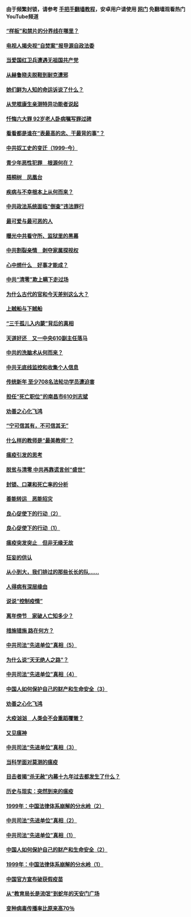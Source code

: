 #### 由于频繁封锁，请参考 [手把手翻墙教程](https://github.com/gfw-breaker/guides/wiki/)，安卓用户请使用 [网门](https://github.com/gfw-breaker/nogfw/blob/master/dl.md?t=04061201) 免翻墙观看热门YouTube频道 

#### [“样板”和禁片的分界线在哪里？](../pages/19/422704.md?t=04061201) 

#### [电视人揭央视“自焚案”报导源自政法委](../pages/19/422770.md?t=04061201) 

#### [当爱国红卫兵遭遇无祖国共产党](../pages/19/422848.md?t=04061201) 

#### [从赫鲁晓夫脱鞋到耐克遭邪](../pages/19/422826.md?t=04061201) 

#### [她们鲜为人知的命运诉说了什么？](../pages/19/422754.md?t=04061201) 

#### [从党棍康生亲测特异功能者说起](../pages/19/422657.md?t=04061201) 

#### [忏悔六大罪 92岁老人卧病嘱写罪过碑](../pages/19/422750.md?t=04061201) 

#### [看看都是谁在“表最高的忠、干最背的事”？](../pages/19/422703.md?t=04061201) 

#### [中共奴工史的变迁（1999-今）](../pages/19/422656.md?t=04061201) 

#### [青少年恶性犯罪　根源何在？](../pages/19/422449.md?t=04061201) 

#### [梧桐树　凤凰台](../pages/19/422442.md?t=04061201) 

#### [疾病与不幸根本上从何而来？](../pages/19/422438.md?t=04061201) 

#### [中共政法系统面临“倒查”违法罪行](../pages/19/422497.md?t=04061201) 

#### [最可爱与最可恶的人](../pages/19/422448.md?t=04061201) 

#### [曝光中共看守所、监狱里的黑幕](../pages/19/422390.md?t=04061201) 

#### [中共割裂亲情　剥夺家属探视权](../pages/19/422364.md?t=04061201) 

#### [心中想什么　好事才能成？](../pages/19/422318.md?t=04061201) 

#### [中共“清零”欺上瞒下走过场](../pages/19/422306.md?t=04061201) 

#### [为什么古代的官和今天差别这么大？](../pages/19/422228.md?t=04061201) 

#### [上贼船与下贼船](../pages/19/422276.md?t=04061201) 

#### [“三千孤儿入内蒙”背后的真相](../pages/19/422229.md?t=04061201) 

#### [天道好还　又一中央610副主任落马](../pages/19/422155.md?t=04061201) 

#### [中共的洗脑术从何而来？](../pages/19/422154.md?t=04061201) 

#### [中共无底线监控和收集个人信息](../pages/19/422039.md?t=04061201) 

#### [传统新年 至少708名法轮功学员遭迫害](../pages/19/421946.md?t=04061201) 

#### [担任“死亡职位”的南昌市610刘志斌](../pages/19/421957.md?t=04061201) 

#### [劝善之心化飞鸿](../pages/19/421164.md?t=04061201) 

#### [“宁可信其有，不可信其无”](../pages/19/421691.md?t=04061201) 

#### [什么样的教师是“最美教师”？](../pages/19/421755.md?t=04061201) 

#### [瘟疫引发的思考](../pages/19/421594.md?t=04061201) 

#### [脱贫与清零 中共再靠谎言创“盛世”](../pages/19/421590.md?t=04061201) 

#### [封锁、口罩和死亡率的分析](../pages/19/421495.md?t=04061201) 

#### [善能转运　恶能招灾](../pages/19/421334.md?t=04061201) 

#### [良心促使下的行动（2）](../pages/19/421361.md?t=04061201) 

#### [良心促使下的行动（1）](../pages/19/421302.md?t=04061201) 

#### [瘟疫突发突止　但非无缘无故](../pages/19/421281.md?t=04061201) 

#### [狂妄的供认](../pages/19/421199.md?t=04061201) 

#### [从小到大，我们排过的那些长长的队……](../pages/19/421243.md?t=04061201) 

#### [人得病有深层缘由](../pages/19/420864.md?t=04061201) 

#### [说说“控制疫情”](../pages/19/420831.md?t=04061201) 

#### [离年傍节　家破人亡知多少？](../pages/19/420563.md?t=04061201) 

#### [措施错施  路在何方？](../pages/19/420076.md?t=04061201) 

#### [中共司法“先进单位”真相（5）](../pages/19/419453.md?t=04061201) 

#### [为什么说“天无绝人之路”？](../pages/19/419618.md?t=04061201) 

#### [中共司法“先进单位”真相（4）](../pages/19/419452.md?t=04061201) 

#### [中国人如何保护自己的财产和生命安全（3）](../pages/19/419405.md?t=04061201) 

#### [劝善之心化飞鸿](../pages/19/418758.md?t=04061201) 

#### [大疫汹汹　人类会不会重蹈覆辙？](../pages/19/419691.md?t=04061201) 

#### [又见瘟神](../pages/19/419225.md?t=04061201) 

#### [中共司法“先进单位”真相（3）](../pages/19/419451.md?t=04061201) 

#### [当科学面对莫测的瘟疫](../pages/19/419625.md?t=04061201) 

#### [目击者揭“杀无赦”内幕十九年过去都发生了什么？](../pages/19/419617.md?t=04061201) 

#### [历史与现实：突然到来的瘟疫](../pages/19/419619.md?t=04061201) 

#### [1999年：中国法律体系崩解的分水岭（2）](../pages/19/419455.md?t=04061201) 

#### [中共司法“先进单位”真相（2）](../pages/19/419450.md?t=04061201) 

#### [中共司法“先进单位”真相（1）](../pages/19/419449.md?t=04061201) 

#### [中国人如何保护自己的财产和生命安全（2）](../pages/19/419404.md?t=04061201) 

#### [1999年：中国法律体系崩解的分水岭（1）](../pages/19/419454.md?t=04061201) 

#### [中国官方宣布破获假疫苗](../pages/19/419504.md?t=04061201) 

#### [从“教育局长是流氓”到蛇年的天安门广场](../pages/19/419470.md?t=04061201) 

#### [变种病毒传播率比原来高70％](../pages/19/419456.md?t=04061201) 

